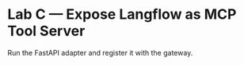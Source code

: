 # Lab C — Expose Langflow as MCP Tool Server
Run the FastAPI adapter and register it with the gateway.
